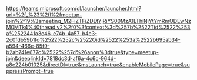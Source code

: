 https://teams.microsoft.com/dl/launcher/launcher.html?url=%2f_%23%2fl%2fmeetup-join%2f19%3ameeting_M2FiZTFiZDEtYjRiYS00MzA1LThiNjYtYmRmODEwNzM0MTk4%40thread.v2%2f0%3fcontext%3d%257b%2522Tid%2522%253a%2522441a3c46-e74b-4a57-b4e3-2c0fdb59b1fd%2522%252c%2522Oid%2522%253a%2522b695ab34-a594-466e-85f9-b2ab741e677c%2522%257d%26anon%3dtrue&type=meetup-join&deeplinkId=7818dc3d-af6a-4c6c-964d-a8c224b01025&directDl=true&msLaunch=true&enableMobilePage=true&suppressPrompt=true
